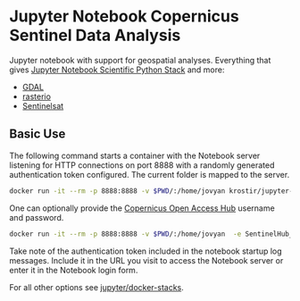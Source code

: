 # Jupyter Notebook Copernicus Sentinel Data Analysis

Jupyter notebook with support for geospatial analyses. Everything that gives [Jupyter Notebook Scientific Python Stack](https://github.com/jupyter/docker-stacks/tree/master/scipy-notebook) and more:

* [GDAL](http://www.gdal.org/)
* [rasterio](https://mapbox.github.io/rasterio/)
* [Sentinelsat](https://github.com/sentinelsat/sentinelsat)

## Basic Use

The following command starts a container with the Notebook server listening for HTTP connections on port 8888 with a randomly generated authentication token configured. The current folder is mapped to the server.

```bash
docker run -it --rm -p 8888:8888 -v $PWD/:/home/jovyan krostir/jupyter-geo-sentinel
```

One can optionally provide the [Copernicus Open Access Hub](https://scihub.copernicus.eu/) username and password.

```bash
docker run -it --rm -p 8888:8888 -v $PWD/:/home/jovyan  -e SentinelHub_UN='[SentinelHub user name]' -e SentinelHub_PASS='[SentinelHub password]' krostir/jupyter-geo-sentinel
```

Take note of the authentication token included in the notebook startup log messages. Include it in the URL you visit to access the Notebook server or enter it in the Notebook login form.

For all other options see [jupyter/docker-stacks](https://github.com/jupyter/docker-stacks).
